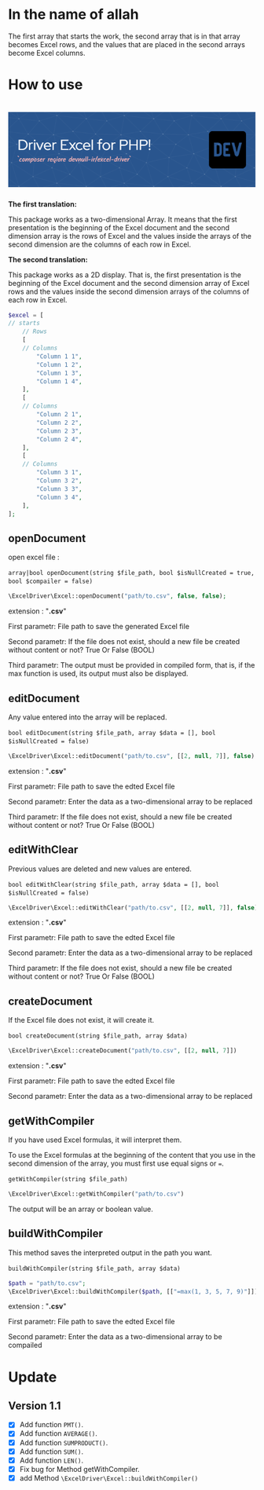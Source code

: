 # In the name of **allah**
The first array that starts the work, the second array that is in that array becomes Excel rows, and the values that are placed in the second arrays become Excel columns.
# How to use

# ![Excel Derver](https://raw.githubusercontent.com/DevNull-IR/excel-driver/main/github-header-image%20(1).png)


**The first translation:**

This package works as a two-dimensional Array. It means that the first presentation is the beginning of the Excel document and the second dimension array is the rows of Excel and the values inside the arrays of the second dimension are the columns of each row in Excel.

**The second translation:**

This package works as a 2D display. That is, the first presentation is the beginning of the Excel document and the second dimension array of Excel rows and the values inside the second dimension arrays of the columns of each row in Excel.
```php
$excel = [
// starts
    // Rows
    [
    // Columns
        "Column 1 1",
        "Column 1 2",
        "Column 1 3",
        "Column 1 4",
    ],
    [
    // Columns
        "Column 2 1",
        "Column 2 2",
        "Column 2 3",
        "Column 2 4",
    ],
    [
    // Columns
        "Column 3 1",
        "Column 3 2",
        "Column 3 3",
        "Column 3 4",
    ],
];
```

## openDocument
open excel file : 


`array|bool openDocument(string $file_path, bool $isNullCreated = true, bool $compailer = false)`


```php
\ExcelDriver\Excel::openDocument("path/to.csv", false, false);
```

extension : "**.csv**"

First parametr: File path to save the generated Excel file

Second parametr: If the file does not exist, should a new file be created without content or not? True Or False (BOOL)

Third parametr: The output must be provided in compiled form, that is, if the max function is used, its output must also be displayed.

## editDocument

Any value entered into the array will be replaced.


`bool editDocument(string $file_path, array $data = [], bool $isNullCreated = false)`

```php
\ExcelDriver\Excel::editDocument("path/to.csv", [[2, null, 7]], false)
```
extension : "**.csv**"

First parametr: File path to save the edted Excel file

Second parametr: Enter the data as a two-dimensional array to be replaced

Third parametr: If the file does not exist, should a new file be created without content or not? True Or False (BOOL)

## editWithClear


Previous values are deleted and new values are entered.


`bool editWithClear(string $file_path, array $data = [], bool $isNullCreated = false)`

```php
\ExcelDriver\Excel::editWithClear("path/to.csv", [[2, null, 7]], false)
```

extension : "**.csv**"

First parametr: File path to save the edted Excel file

Second parametr: Enter the data as a two-dimensional array to be replaced

Third parametr: If the file does not exist, should a new file be created without content or not? True Or False (BOOL)

## createDocument

If the Excel file does not exist, it will create it.

`bool createDocument(string $file_path, array $data)`

```php
\ExcelDriver\Excel::createDocument("path/to.csv", [[2, null, 7]])
```

extension : "**.csv**"

First parametr: File path to save the edted Excel file

Second parametr: Enter the data as a two-dimensional array to be replaced

## getWithCompiler

If you have used Excel formulas, it will interpret them.

To use the Excel formulas at the beginning of the content that you use in the second dimension of the array, you must first use equal signs or `=`.

`getWithCompiler(string $file_path)`

```php
\ExcelDriver\Excel::getWithCompiler("path/to.csv")
```

The output will be an array or boolean value.

## buildWithCompiler

This method saves the interpreted output in the path you want.

`buildWithCompiler(string $file_path, array $data)`


```php
$path = "path/to.csv";
\ExcelDriver\Excel::buildWithCompiler($path, [["=max(1, 3, 5, 7, 9)"]])
```

extension : "**.csv**"

First parametr: File path to save the edted Excel file

Second parametr: Enter the data as a two-dimensional array to be compailed

# Update

## Version 1.1

- [X] Add function `PMT()`.
- [X] Add function `AVERAGE()`.
- [X] Add function `SUMPRODUCT()`.
- [X] Add function `SUM()`.
- [X] Add function `LEN()`.
- [X] Fix bug for Method getWithCompiler.
- [X] add Method `\ExcelDriver\Excel::buildWithCompiler()`
